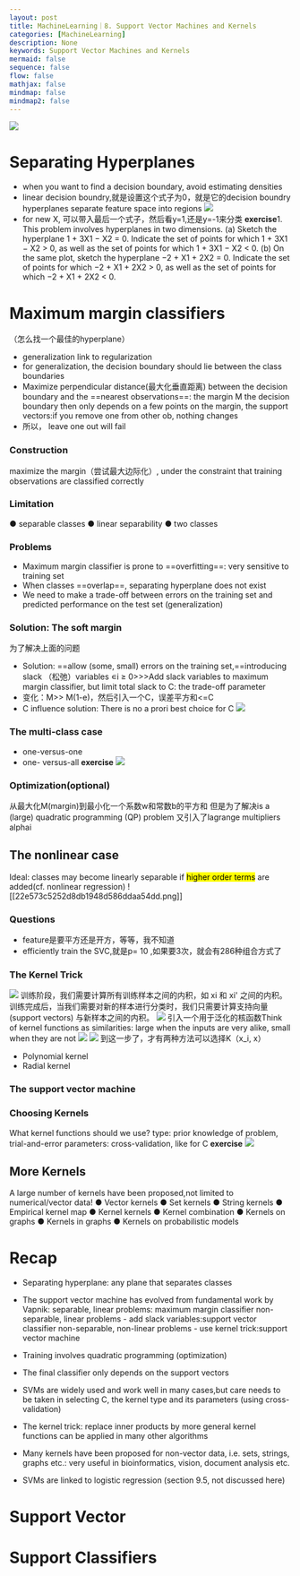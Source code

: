 ```yaml
---
layout: post
title: MachineLearning｜8. Support Vector Machines and Kernels
categories: [MachineLearning]
description: None
keywords: Support Vector Machines and Kernels
mermaid: false
sequence: false
flow: false
mathjax: false
mindmap: false
mindmap2: false
---
```

![](/images/posts/cd673ddf50ef87de550f7a2cba69a53.png)
# Separating Hyperplanes
- when you want to find a decision boundary, avoid estimating densities
- linear decision boundry,就是设置这个式子为0，就是它的decision boundry
hyperplanes separate feature space into regions
![](/images/posts/ca46b3d627febe82dbbee7126a1c74a.png)
- for new X, 可以带入最后一个式子，然后看y=1,还是y=-1来分类
**exercise**1. This problem involves hyperplanes in two dimensions.
(a) Sketch the hyperplane 1 + 3X1 − X2 = 0. Indicate the set of
points for which 1 + 3X1 − X2 > 0, as well as the set of points
for which 1 + 3X1 − X2 < 0.
(b) On the same plot, sketch the hyperplane −2 + X1 + 2X2 = 0.
Indicate the set of points for which −2 + X1 + 2X2 > 0, as well
as the set of points for which −2 + X1 + 2X2 < 0.
# Maximum margin classifiers
（怎么找一个最佳的hyperplane）
- generalization link to regularization 
- for generalization, the decision boundary should lie between the class boundaries
- Maximize perpendicular distance(最大化垂直距离) between the decision boundary and the ==nearest observations==: the margin M
     the decision boundary then only depends on a few points on the margin, the support vectors:if you remove one from other ob, nothing changes
- 所以， leave one out will fail
### Construction
maximize the margin（尝试最大边际化）, under the constraint that training observations are classified correctly
### Limitation
● separable classes
● linear separability
● two classes
### Problems
- Maximum margin classifier is prone to ==overfitting==: very sensitive to training set
- When classes ==overlap==, separating hyperplane does not exist
- We need to make a trade-off between errors on the training set and predicted performance on the test set (generalization)
### Solution: The soft margin
为了解决上面的问题
- Solution: ==allow (some, small) errors on the training set,==introducing slack （松弛）variables ∊i ≥ 0>>>Add slack variables to maximum margin classifier, but limit total slack to C: the trade-off parameter 
- 变化：M>> M(1-e)，然后引入一个C，误差平方和<=C
- C influence solution: There is no a prori best choice for C
![](/images/posts/57b9e34d7c7461765eca88a763603261.png)
### The multi-class case
- one-versus-one
- one- versus-all
**exercise** 
![](/images/posts/b5b665fde36990c4b2cb1fd1525e3e6.png)
### Optimization(optional)
从最大化M(margin)到最小化一个系数w和常数b的平方和
但是为了解决is a (large) quadratic programming (QP) problem
又引入了lagrange multipliers alphai
## The nonlinear case
Ideal: classes may become linearly separable if <mark class="hltr-green">higher order terms</mark> are added(cf. nonlinear regression)
![[22e573c5252d8db1948d586ddaa54dd.png]]
### Questions
- feature是要平方还是开方，等等，我不知道 
- efficiently train the SVC,就是p= 10 ,如果要3次，就会有286种组合方式了
### The Kernel Trick
![](/images/posts/4a4865d0f12df10785319a4f7353e67.png)
训练阶段，我们需要计算所有训练样本之间的内积，如 xi 和 xi' 之间的内积。训练完成后，当我们需要对新的样本进行分类时，我们只需要计算支持向量 (support vectors) 与新样本之间的内积。
![](/images/posts/bc20a49a601a7f34eaf96a7d8938959.png)
引入一个用于泛化的核函数Think of kernel functions as similarities: large when the inputs are very alike, small when they are not
![](/images/posts/ff68f02e96fdb61695f150a047643ef.png)
![](/images/posts/50b2ca5c56b26fa1a3d05635b85e2dd.png)
到这一步了，才有两种方法可以选择K（x_i, x）
- Polynomial kernel
- Radial kernel
### The support vector machine
### Choosing Kernels
What kernel functions should we use?
type: prior knowledge of problem, trial-and-error
parameters: cross-validation, like for C
**exercise**
![](/images/posts/f915649b7e14afa4dc5ab759f53800c.png)
## More Kernels
A large number of kernels have been proposed,not limited to numerical/vector data!
● Vector kernels
● Set kernels
● String kernels
● Empirical kernel map
● Kernel kernels
● Kernel combination
● Kernels on graphs
● Kernels in graphs
● Kernels on probabilistic models
# Recap
- Separating hyperplane: any plane that separates classes
-  The support vector machine has evolved from fundamental work by Vapnik:
    separable, linear problems: maximum margin classifier
    non-separable, linear problems - add slack variables:support vector classifier
    non-separable, non-linear problems - use kernel trick:support vector machine
- Training involves quadratic programming (optimization)
- The final classifier only depends on the support vectors

- SVMs are widely used and work well in many cases,but care needs to be taken in selecting C, the kernel type and its parameters (using cross-validation)
- The kernel trick:
    replace inner products by more general kernel functions
    can be applied in many other algorithms
- Many kernels have been proposed for non-vector data, 
    i.e. sets, strings, graphs etc.: very useful in 
    bioinformatics, vision, document analysis etc.
- SVMs are linked to logistic regression 
(section 9.5, not discussed here)
# Support Vector
# Support Classifiers